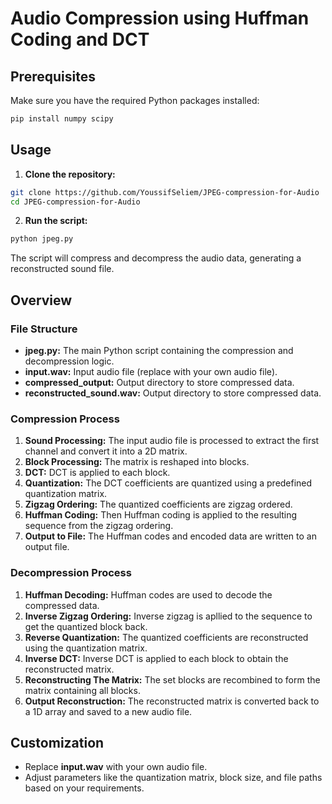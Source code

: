 # Audio Compression using Huffman Coding and DCT

## Prerequisites

Make sure you have the required Python packages installed:

```bash
pip install numpy scipy
```

## Usage

1. **Clone the repository:**
```bash
git clone https://github.com/YoussifSeliem/JPEG-compression-for-Audio
cd JPEG-compression-for-Audio
```

2. **Run the script:**
```bash
python jpeg.py
```
The script will compress and decompress the audio data, generating a reconstructed sound file.

## Overview

### File Structure

- **jpeg.py:** The main Python script containing the compression and decompression logic.
- **input.wav:** Input audio file (replace with your own audio file).
- **compressed_output:** Output directory to store compressed data.
- **reconstructed_sound.wav:** Output directory to store compressed data.

### Compression Process

1. **Sound Processing:** The input audio file is processed to extract the first channel and convert it into a 2D matrix.
2. **Block Processing:** The matrix is reshaped into blocks.
3. **DCT:** DCT is applied to each block.
4. **Quantization:** The DCT coefficients are quantized using a predefined quantization matrix.
5. **Zigzag Ordering:** The quantized coefficients are zigzag ordered.
5. **Huffman Coding:** Then Huffman coding is applied to the resulting sequence from the zigzag ordering.
6. **Output to File:** The Huffman codes and encoded data are written to an output file.

### Decompression Process

1. **Huffman Decoding:** Huffman codes are used to decode the compressed data.
2. **Inverse Zigzag Ordering:** Inverse zigzag is apllied to the sequence to get the quantized block back.
3. **Reverse Quantization:** The quantized coefficients are reconstructed using the quantization matrix.
4. **Inverse DCT:** Inverse DCT is applied to each block to obtain the reconstructed matrix.
5. **Reconstructing The Matrix:** The set blocks are recombined to form the matrix containing all blocks.
5. **Output Reconstruction:** The reconstructed matrix is converted back to a 1D array and saved to a new audio file.

## Customization

- Replace **input.wav** with your own audio file.
- Adjust parameters like the quantization matrix, block size, and file paths based on your requirements.
